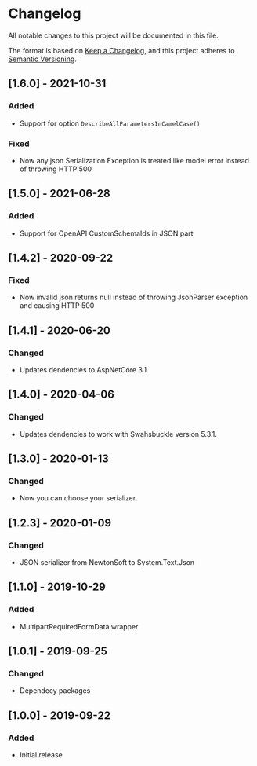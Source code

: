 # Changelog
All notable changes to this project will be documented in this file.

The format is based on [Keep a Changelog](https://keepachangelog.com/en/1.0.0/),
and this project adheres to [Semantic Versioning](https://semver.org/spec/v2.0.0.html).

## [1.6.0] - 2021-10-31
### Added
- Support for option `DescribeAllParametersInCamelCase()`

### Fixed
- Now any json Serialization Exception is treated like model error instead of throwing HTTP 500 

## [1.5.0] - 2021-06-28
### Added
- Support for OpenAPI CustomSchemaIds in JSON part

## [1.4.2] - 2020-09-22
### Fixed
 - Now invalid json returns null instead of throwing JsonParser exception and causing HTTP 500

## [1.4.1] - 2020-06-20
### Changed
 - Updates dendencies to AspNetCore 3.1

## [1.4.0] - 2020-04-06
### Changed
 - Updates dendencies to work with Swahsbuckle version 5.3.1.

## [1.3.0] - 2020-01-13
### Changed
 - Now you can choose your serializer.

## [1.2.3] - 2020-01-09
### Changed
 - JSON serializer from NewtonSoft to System.Text.Json

## [1.1.0] - 2019-10-29
### Added
 - MultipartRequiredFormData wrapper

## [1.0.1] - 2019-09-25
### Changed
 - Dependecy packages

## [1.0.0] - 2019-09-22
### Added
 - Initial release
